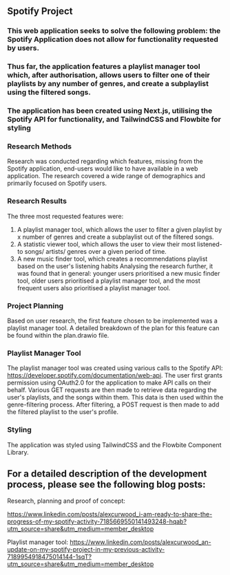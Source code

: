## Spotify Project

### This web application seeks to solve the following problem: the Spotify Application does not allow for functionality requested by users.

### Thus far, the application features a playlist manager tool which, after authorisation, allows users to filter one of their playlists by any number of genres, and create a subplaylist using the filtered songs.

### The application has been created using Next.js, utilising the Spotify API for functionality, and TailwindCSS and Flowbite for styling

### Research Methods

Research was conducted regarding which features, missing from the Spotify application, end-users would like to have available in a web application. The research covered a wide range of demographics and primarily focused on Spotify users.

### Research Results

The three most requested features were:

1. A playlist manager tool, which allows the user to filter a given playlist by x number of genres and create a subplaylist out of the filtered songs.
2. A statistic viewer tool, which allows the user to view their most listened-to songs/ artists/ genres over a given period of time.
3. A new music finder tool, which creates a recommendations playlist based on the user's listening habits
   Analysing the research further, it was found that in general: younger users prioritised a new music finder tool, older users prioritised a playlist manager tool, and the most frequent users also prioritised a playlist manager tool.

### Project Planning

Based on user research, the first feature chosen to be implemented was a playlist manager tool. A detailed breakdown of the plan for this feature can be found within the plan.drawio file.

### Playlist Manager Tool

The playlist manager tool was created using various calls to the Spotify API: https://developer.spotify.com/documentation/web-api. The user first grants permission using OAuth2.0 for the application to make API calls on their behalf. Various GET requests are then made to retrieve data regarding the user's playlists, and the songs within them. This data is then used within the genre-filtering process. After filtering, a POST request is then made to add the filtered playlist to the user's profile.

### Styling

The application was styled using TailwindCSS and the Flowbite Component Library.

## For a detailed description of the development process, please see the following blog posts:

Research, planning and proof of concept:

https://www.linkedin.com/posts/alexcurwood_i-am-ready-to-share-the-progress-of-my-spotify-activity-7185669550141493248-hqab?utm_source=share&utm_medium=member_desktop

Playlist manager tool:
https://www.linkedin.com/posts/alexcurwood_an-update-on-my-spotify-project-in-my-previous-activity-7189954918475014144-1sqT?utm_source=share&utm_medium=member_desktop
